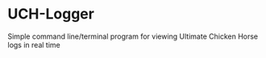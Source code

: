 # UCH-Logger
Simple command line/terminal program for viewing Ultimate Chicken Horse logs in real time
